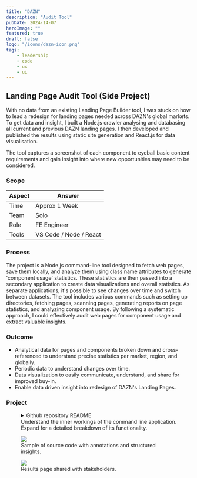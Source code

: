 ```yaml
---
title: "DAZN"
description: "Audit Tool"
pubDate: 2024-14-07
heroImage: ""
featured: true
draft: false
logo: "/icons/dazn-icon.png"
tags:
    - leadership
    - code
    - ux
    - ui
---
```


## Landing Page Audit Tool (Side Project)

With no data from an existing Landing Page Builder tool, I was stuck on how to lead a redesign for landing pages needed across DAZN's global markets. To get data and insight, I built a Node.js crawler analysing and databasing all current and previous DAZN landing pages. I then developed and published the results using static site generation and React.js for data visualisation.

The tool captures a screenshot of each component to eyeball basic content requirements and gain insight into where new opportunities may need to be considered.

### Scope

| Aspect | Answer                 |
| ------ | ---------------------- |
| Time   | Approx 1 Week          |
| Team   | Solo                   |
| Role   | FE Engineer            |
| Tools  | VS Code / Node / React |

### Process

The project is a Node.js command-line tool designed to fetch web pages, save them locally, and analyze them using class name attributes to generate 'component usage' statistics. These statistics are then passed into a secondary application to create data visualizations and overall statistics. As separate applications, it's possible to see changes over time and switch between datasets. The tool includes various commands such as setting up directories, fetching pages, scanning pages, generating reports on page statistics, and analyzing component usage. By following a systematic approach, I could effectively audit web pages for component usage and extract valuable insights.

### Outcome

-   Analytical data for pages and components broken down and cross-referenced to understand precise statistics per market, region, and globally.
-   Periodic data to understand changes over time.
-   Data visualization to easily communicate, understand, and share for improved buy-in.
-   Enable data driven insight into redesign of DAZN's Landing Pages.

### Project

<figure>
  <div class="w-100 bg-gray-300 p-4 rounded-md">

<details>
  <summary>Github repository README</summary>

#### Introduction

This is a Command Line Interface tool to fetch web pages, save them locally and analyse them using class name attributes to create 'component usage' statistics.

#### Theory

Before running its recommended to understand how the tool works.

#### Defining A Component

The input is a partial class name. The output is the highest counted single class name that contains that partial class name.

> Example: If we want statistics on a Hero component we look for any pattern (start, end or containing) using the specified `.hero` class defined in `catalog.json`. So, if we found `.hero__inner` and `.hero__wrapper--123` we would use the class name found the most to create the Hero statistics.

#### Generating Statistics

The tool is broken into a number of steps to create statistics on a set of components. 0. Before running the `input` folder needs to contain two important files: - A `catalog.json` contains the list of pages created manually to audit. Each has a unique `id` and a `market` category. - A `component_map.json` contains a component list to find statistics on. Each has a `title` and the class pattern `selector`.

1. Firstly `setup.js` will create the `output` folder structure with empty directories ready for files to be written to.
2. Then `get-pages.js` will download all pages supplied by the `catalog.json` file into the `page_html` folder. It also takes a screen shot of each page and add to the `page_screenshots` folder.
    - Once pages are stored locally the `search.js` script can be used to find all instances of a class to help identify components and where they are used and not used. This is helpful to test, refine and review class names and screen grabs.
3. Then `scan-pages.js` will crawl and create report per page in `page_reports` listing every `class` found along with data to trace the `market`, `url`, `id` etc.
4. Then `report-pages.js` will pull together statistics on every class across all pages and identify overall and per market use into `pages_report.json`.
5. Lastly `report-components.js` will pull together statistics on components supplied in `component_map.json` (please see _Defining A Component_ section above for important details on how this works).

#### Setup

_Create empty directories ready to populate._

Generates:

-   Empty directory as `./output`
-   Empty directory as `./output/search_results`
-   Empty directory as `./output/page_screenshots`
-   Empty directory as `./output/page_html`
-   Empty directory as `./output/page_reports`

```
npm run setup
```

#### Get Pages

_Take html pages offline to make processing faster, safer and more flexible._
Crawl a list of urls and download each one, also taking a full page screenshot (which also includes confirming cookie alert to hide before screenshot).

Generates:

-   Contents of `<body>` for each page as `./output/page_html/{id}.html`
-   Screen shot of each page as `./output/page_screenshots/{id}.png`

```
npm run get-pages
```

#### Scan Pages

_Reduce pages down to an array of class names with additional page details._
Create a raw data set about each page in turn. Data generated includes:

-   Page URL.
-   Page ID (for cross reference any data at any later stage).
-   Market.
-   Language.
-   List of every class on the page.
-   Total count of classes.

Generates:

-   A report per page as `./output/page_reports/{id}.json`

```
npm run scan-pages
```

#### Report Pages

_Analyse all pages to get overall statistics._
Collate all raw data about each page into one. Data revealed on each (and every) class used across all pages includes:

-   Class name.
-   Total count across all pages.
-   Total number of pages with class found.
-   Per market:
    -   Total count.
    -   Total number of pages used.

Generates:

-   A report as `./output/page_reports.json`

```
npm run report-pages
```

#### Report Components

_Analyse all pages to get component statistics._
Collate all raw data about each component into one. Data revealed on each component used across all pages includes:

-   Component name.
-   Class name.
-   Total number of pages.
-   Total count across all pages.
-   Usage percentage across all pages.
-   Per market:
    -   Total count.
    -   Total number of pages.
    -   Usage percentage.

Generates:

-   A report as `./output/component_reports.json`

```
npm run report-components
```

#### Search

_Find all instances of a class to investigate it's use across all pages._
Using a class to deep dive and generate a report on pages its being used (and optionally not being used) as well as bundle screenshots together for review by eye. Data generated through search includes:

-   Report of pages including/excluding class with each:
    -   Page url.
    -   Page id.
    -   Page market.
-   Screen shot of each page including/excluding class.

Generates:

-   Directory of search results as `./output/search_results/{name-of-folder}/` with:
    -   Directory `includes/` with a `report.json` and a screen shot per page as`{id}.png` of pages where class is found.
    -   Directory `excludes/` with a `report.json` and a screen shot per page as`{id}.png` of pages where class is **not** found.

```
npm run search class="{name-of-class}" name="{name-of-folder}" excludes="true"
```

</details>

</div>
  <figcaption>Understand the inner workings of the command line application. Expand for a detailed breakdown of its functionality.</figcaption>
</figure>

<figure>
  <Image
    src="/images/audit-tool/vscode.png"
    class="rounded-md"
  />
  <figcaption>Sample of source code with annotations and structured insights.</figcaption>
</figure>

<figure>
  <Image
    src="/images/audit-tool/webpage-3.png"
    class="rounded-md"
  />
  <figcaption>Results page shared with stakeholders.</figcaption>
</figure>
